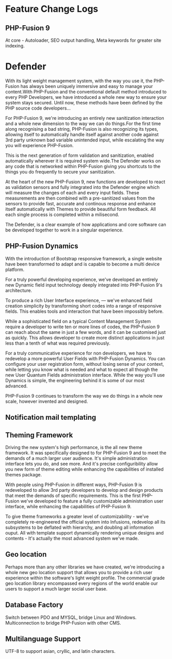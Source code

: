 Feature Change Logs
=======================


<h2>PHP-Fusion 9</h2>
At core - Autoloader, SEO output handling, Meta keywords for greater site indexing.

<h1>Defender</h1>

With its light weight management system, with the way you use it, the PHP-Fusion has always been uniquely immersive and easy to manage your content.With PHP-Fusion and the conventional default method introduced to every PHP Developers, we have introduced a whole new way to ensure your system stays secured.
Until now, these methods have been defined by the PHP source code developers...

For PHP-Fusion 9, we're introducing an entirely new sanitization interaction and a whole new dimension to the way we can do things.For the first time along recognising a bad string, PHP-Fusion is also recognizing its types, allowing itself to automatically handle itself against another code against 3rd party unknown bad variable unintended input, while escalating the way you will experience PHP-Fusion.

This is the next generation of form validation and sanitization, enabled automatically wherever it is required system wide.The Defender works on any code that is networked within PHP-Fusion giving you shortcuts to the things you do frequently to secure your sanitization.

At the heart of the new PHP-Fusion 9, new functions are developed to react as validation sensors and fully integrated into the Defender engine which will measure the changes of
each and every input fields. These measurements are then combined with a pre-sanitized values from the sensors to provide fast, accurate and continous response and enhance itself automatically with Themes to provide beautiful form feedback. All each single process is completed within a milisecond.

The Defender, is a clear example of how applications and core software can be developed together to work in a singular experience.


<h2>PHP-Fusion Dynamics</h2>

With the introduction of Bootstrap responsive framework, a single website have been transformed to adapt and is capable to become a multi device platform.

For a truly powerful developing experience, we've developed an entirely new Dynamic field input technology deeply integrated into PHP-Fusion 9's architecture.

To produce a rich User Interface experience,  — we've enhanced field creation simplicity by transforming short codes into a range of responsive fields. This enables tools and interaction that have been impossibly before.

While a sophisticated field on a typical Content Management System require a developer to write ten or more lines of codes, the PHP-Fusion 9 can reach about the same in just a few words, and it can be customised just as quickly. 
This allows developer to create more distinct applications in just less than a tenth of what was required previously.

For a truly communicative experience for non developers, we have to redevelop a more powerful User Fields with PHP-Fusion Dynamics. You can configure your user registration form, without losing sense of your context, while letting you know what is needed and what to expect all though the new User Quantum Fields administration interface. While the way you'll use Dynamics is simple, the engineering behind it is some of our most advanced. 

PHP-Fusion 9 continues to transform the way we do things in a whole new scale, however invented and designed.


<h2>Notification mail templating</h2>


<h2>Theming Framework</h2>

Driving the new system's high performance, is the all new theme framework. It was specifically designed to for PHP-Fusion 9 and to meet the demands of a much larger user audience. It's simple administration interface lets you do, and see more. And it's precise configuribility allow you new form of theme editing while enhancing the capabilities of installed themes package. 

With people using PHP-Fusion in different ways, PHP-Fusion 9 is redeveloped to allow 3rd party developers to develop and design products that meet the demands of specific requirements. This is the first PHP-Fusion we've developed to feature a fully customizable administration user interface, while enhancing the capabilities of PHP-Fusion 9.

To give theme frameworks a greater level of customizability - we've completely re-engineered the official system into Infusions, redevelop all its subsystems to be deflated with hierarchy, and doubling all information ouput.
All with template support dynamically rendering unique designs and contents - It's actually the most advanced system we've made.

<h2>Geo location</h2>
Perhaps more than any other libraries we have created, we're introducing a whole new geo location support that allows you to provide a rich user experience within the software's light weight profile. The commercial grade geo location library encompassed every regions of the world enable our users to support a much larger social user base.

<h2>Database Factory</h2>
Switch between PDO and MYSQL, bridge Linux and Windows. Multiconnection to bridge PHP-Fusion with other CMS.

<h2>Multilanguage Support</h2>
UTF-8 to support asian, cryllic, and latin characters.
